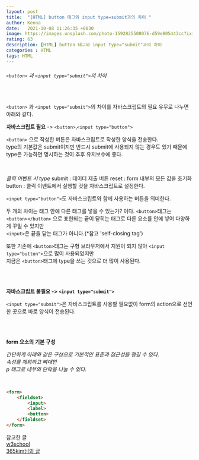 ```yaml
---
layout: post
title:  "[HTML] button 태그와 input type=submit과의 차이 "
author: Kenna
date:   2021-10-08 11:26:35 +0830
image: https://images.unsplash.com/photo-1592825508076-d59e805443cc?ixid=MnwxMjA3fDB8MHxzZWFyY2h8OTh8fGNvb2tpZXN8ZW58MHx8MHx8&ixlib=rb-1.2.1&auto=format&fit=crop&w=500&q=60
rating: 63
description: [HTML] button 태그와 input type="submit"과의 차이
categories : HTML
tags: HTML
---
```


###### `<button>` 과 `<input type="submit">`의 차이

<br>

`<button>` 과 `<input type="submit">`의 차이를 자바스크립트의 필요 유무로 나누면 아래와 같다. 
<br>


**자바스크립트 필요** -> `<button>`,`<input type="button">`
<br>

`<button>` 으로 작성한 버튼은 자바스크립트로 작성한 양식을 전송한다.  
type의 기본값은 submit이지만 반드시 submit에 사용되지 않는 경우도 있기 때문에 type은 가능하면 명시하는 것이 추후 유지보수에 좋다.  

<br>

*클릭 이벤트 시 type*
submit : 데이터 제출 버튼
reset : form 내부의 모든 값을 초기화
button : 클릭 이벤트에서 실행할 것을 자바스크립트로 설정한다.


`<input type="button">`도 자바스크립트와 함께 사용하는 버튼을 의미한다.

두 개의 차이는 태그 안에 다른 태그를 넣을 수 있는가? 이다.
`<button>`태그는 `<button></button>` 으로 표현되는 끝이 닫히는 태그로 다른 요소를 안에 넣어 다양하게 꾸밀 수 있지만  
`<input>`은 끝을 닫는 태그가 아니다.(*참고 'self-closing tag')
<br>

또한 기존에 `<button>`태그는 구형 브라우저에서 지원이 되지 않아 `<input type="button">`으로 많이 사용되었지만   
지금은 `<button>`태그에 type을 쓰는 것으로 더 많이 사용된다.  

<br>
<br>

**자바스크립트 불필요 -> `<input type="submit">`**
<br>

`<input type="submit">`은 자바스크립트를 사용할 필요없이 form의 action으로 선언한 곳으로 바로 양식이 전송된다.  

<br>
<br>

**form 요소의 기본 구성**
<br>

*간단하게 아래와 같은 구성으로 기본적인 표준과 접근성을 챙길 수 있다.*  
*속성를 제외하고 뼈대만*  
*p 태그로 내부의 단락을 나눌 수 있다.*
 
<br>

```html
<form>
    <fieldset>
        <input>
        <label>
        <button>
    </fieldset>
</form>
```

참고한 글  
[w3school]('https://www.w3schools.com/TAGS/att_input_type_button.asp')  
[365kim님의 글]('https://365kim.tistory.com/64')
